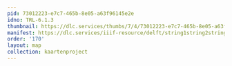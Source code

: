 ```yaml
---
pid: 73012223-e7c7-465b-8e05-a63f96145e2e
idno: TRL-6.1.3
thumbnail: https://dlc.services/thumbs/7/4/73012223-e7c7-465b-8e05-a63f96145e2e/full/400,339/0/default.jpg
manifest: https://dlc.services/iiif-resource/delft/string1string2string3/kaartenproject-2007/TRL-6.1.3
order: '170'
layout: map
collection: kaartenproject
---
```

